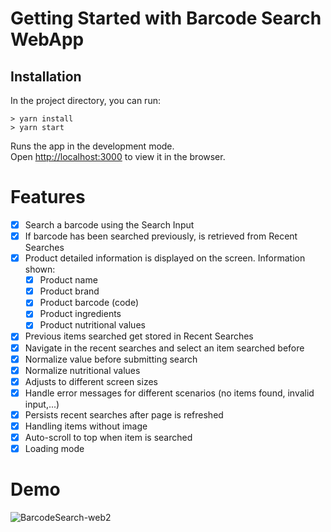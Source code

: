 # Getting Started with Barcode Search WebApp

## Installation

In the project directory, you can run:

```
> yarn install
> yarn start
```

Runs the app in the development mode.\
Open [http://localhost:3000](http://localhost:3000) to view it in the browser.


# Features
 - [x] Search a barcode using the Search Input
 - [x] If barcode has been searched previously, is retrieved from Recent Searches
 - [x] Product detailed information is displayed on the screen. Information shown:
    - [x] Product name
    - [x] Product brand
    - [x] Product barcode (code)
    - [x] Product ingredients
    - [x] Product nutritional values  
 - [x] Previous items searched get stored in Recent Searches
 - [x] Navigate in the recent searches and select an item searched before
 - [x] Normalize value before submitting search
 - [x] Normalize nutritional values 
 - [x] Adjusts to different screen sizes
 - [x] Handle error messages for different scenarios (no items found, invalid input,...)
 - [x] Persists recent searches after page is refreshed
 - [x] Handling items without image
 - [x] Auto-scroll to top when item is searched
 - [x] Loading mode

# Demo
![BarcodeSearch-web2](https://user-images.githubusercontent.com/33632044/136274995-9b958758-8d83-443a-84d9-b95cac1aaf06.gif)

